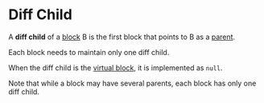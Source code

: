 # Diff Child

A **diff child** of a [block](../../blocks/) B is the first block that points to B as a [parent](../../blockdag/past.md#previous-blocks-parents).

Each block needs to maintain only one diff child.

When the diff child is the [virtual block](../../../glossary.md#virtual-block), it is implemented as `null`.

Note that while a block may have several parents, each block has only one diff child.


